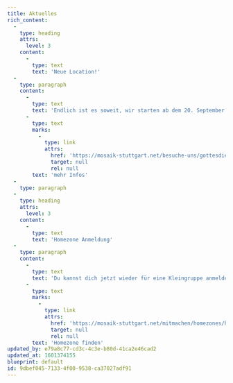 ```yaml
---
title: Aktuelles
rich_content:
  -
    type: heading
    attrs:
      level: 3
    content:
      -
        type: text
        text: 'Neue Location!'
  -
    type: paragraph
    content:
      -
        type: text
        text: 'Endlich ist es soweit, wir starten ab dem 20. September wieder mit Live Gottesdiensten! Alle zwei Wochen feiern wir zusammen im Maritim Hotel in Stuttgart Mitte und du bist herzlich eingeladen dabei zu sein! Los geht’s immer um 10.30 Uhr. '
      -
        type: text
        marks:
          -
            type: link
            attrs:
              href: 'https://mosaik-stuttgart.net/besuche-uns/gottesdienst'
              target: null
              rel: null
        text: 'mehr Infos'
  -
    type: paragraph
  -
    type: heading
    attrs:
      level: 3
    content:
      -
        type: text
        text: 'Homezone Anmeldung'
  -
    type: paragraph
    content:
      -
        type: text
        text: 'Du kannst dich jetzt wieder für eine Kleingruppe anmelden. '
      -
        type: text
        marks:
          -
            type: link
            attrs:
              href: 'https://mosaik-stuttgart.net/mitmachen/homezones/homezonefinder'
              target: null
              rel: null
        text: 'Homezone finden'
updated_by: e79a8c77-cd3c-4c3e-b80d-41ca2e46cad2
updated_at: 1601374155
blueprint: default
id: 9dbef045-7133-4f00-9538-ca37027adf91
---
```

